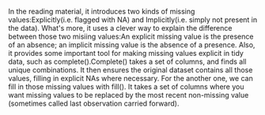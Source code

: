 In the reading material, it introduces two kinds of missing values:Explicitly(i.e. flagged with NA) and Implicitly(i.e. simply not present in the data).
What's more, it uses a clever way to explain the difference between those two misiing values:An explicit missing value is the presence of an absence; an implicit missing value is the absence of a presence.
Also, it provides some important tool for making missing values explicit in tidy data, such as complete().Complete() takes a set of columns, and finds all unique combinations. It then ensures the original dataset contains all those values, filling in explicit NAs where necessary.
For the another one, we can fill in those missing values with fill(). It takes a set of columns where you want missing values to be replaced by the most recent non-missing value (sometimes called last observation carried forward).